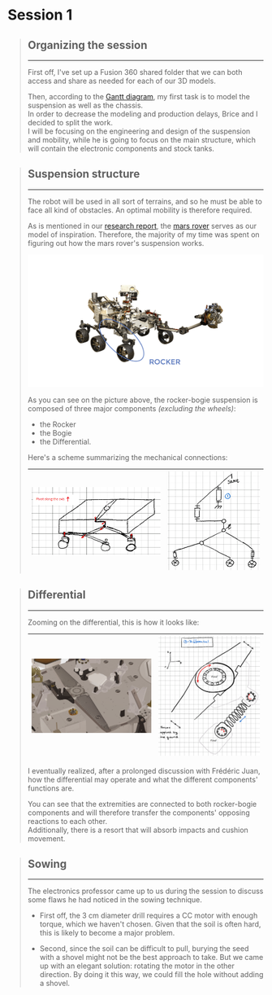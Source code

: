 # Session 1

>## **Organizing the session**
>
>---
>First off, I've set up a Fusion 360 shared folder that we can both access and share as needed for each of our 3D models.
>
>Then, according to the [Gantt diagram](../../Documentation/GanttDiagram.pdf), my first task is to model the suspension as well as the chassis.  
>In order to decrease the modeling and production delays, Brice and I decided to split the work.  
>I will be focusing on the engineering and design of the suspension and mobility, while he is going to focus on the main structure, which will contain the electronic components and stock tanks.  
  
>## **Suspension structure**
>
>---
>
>The robot will be used in all sort of terrains, and so he must be able to face all kind of obstacles. An optimal mobility is therefore required.
>
>As is mentioned in our [research report](../../Documentation/ResearchReport-Bibliography.pdf), the [mars rover](https://mars.nasa.gov/mars2020/spacecraft/rover/) serves as our model of inspiration. Therefore, the majority of my time was spent on figuring out how the mars rover's suspension works.
>
>[![mars rover](../../Documentation/Images/Mars2020_callouts_legs_and_wheels.gif)](https://mars.nasa.gov/mars2020/spacecraft/rover/)
>
>As you can see on the picture above, the rocker-bogie suspension is composed of three major components *(excluding the wheels)*:  
>
>- the Rocker
>- the Bogie
>- the Differential.
>
>Here's a scheme summarizing the mechanical connections:
>
>|![suspension scheme](../../Documentation/Images/schema_suspension.png) | ![connection diagram](../../Documentation/Images/connection_diagram.png) |
>|:---:|:---:|

>## **Differential**
>
>---
>
>Zooming on the differential, this is how it looks like:
>
>|![differential](../../Documentation/Images/differential_3D_model.png)|![differential](../../Documentation/Images/differential_scheme.png)|
>|:---:|:---:|
>
>I eventually realized, after a prolonged discussion with Frédéric Juan, how the differential may operate and what the different components' functions are.  
>
>You can see that the extremities are connected to both rocker-bogie components and will therefore transfer the components' opposing reactions to each other.  
>Additionally, there is a resort that will absorb impacts and cushion movement.  

>## **Sowing**
>
> ---
>
>The electronics professor came up to us during the session to discuss some flaws he had noticed in the sowing technique.
>
>- First off, the 3 cm diameter drill requires a CC motor with enough torque, which we haven't chosen. Given that the soil is often hard, this is likely to become a major problem.
>
>- Second, since the soil can be difficult to pull, burying the seed with a shovel might not be the best approach to take. But we came up with an elegant solution: rotating the motor in the other direction. By doing it this way, we could fill the hole without adding a shovel.
